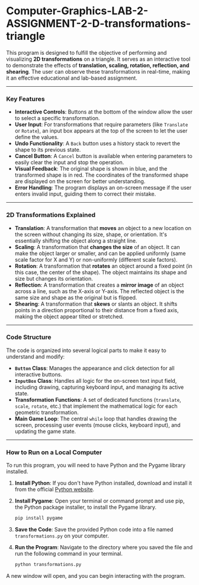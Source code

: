 # Computer-Graphics-LAB-2-ASSIGNMENT-2-D-transformations-triangle

This program is designed to fulfill the objective of performing and visualizing **2D transformations** on a triangle. It serves as an interactive tool to demonstrate the effects of **translation, scaling, rotation, reflection, and shearing**. The user can observe these transformations in real-time, making it an effective educational and lab-based assignment.

---

### Key Features

* **Interactive Controls**: Buttons at the bottom of the window allow the user to select a specific transformation.
* **User Input**: For transformations that require parameters (like `Translate` or `Rotate`), an input box appears at the top of the screen to let the user define the values.
* **Undo Functionality**: A `Back` button uses a history stack to revert the shape to its previous state.
* **Cancel Button**: A `Cancel` button is available when entering parameters to easily clear the input and stop the operation.
* **Visual Feedback**: The original shape is shown in blue, and the transformed shape is in red. The coordinates of the transformed shape are displayed on the screen for better understanding.
* **Error Handling**: The program displays an on-screen message if the user enters invalid input, guiding them to correct their mistake.

---

### 2D Transformations Explained

* **Translation**: A transformation that **moves** an object to a new location on the screen without changing its size, shape, or orientation. It's essentially shifting the object along a straight line.
* **Scaling**: A transformation that **changes the size** of an object. It can make the object larger or smaller, and can be applied uniformly (same scale factor for X and Y) or non-uniformly (different scale factors).
* **Rotation**: A transformation that **rotates** an object around a fixed point (in this case, the center of the shape). The object maintains its shape and size but changes its orientation.
* **Reflection**: A transformation that creates a **mirror image** of an object across a line, such as the X-axis or Y-axis. The reflected object is the same size and shape as the original but is flipped.
* **Shearing**: A transformation that **skews** or slants an object. It shifts points in a direction proportional to their distance from a fixed axis, making the object appear tilted or stretched.

---

### Code Structure

The code is organized into several logical parts to make it easy to understand and modify:

* **`Button` Class**: Manages the appearance and click detection for all interactive buttons.
* **`InputBox` Class**: Handles all logic for the on-screen text input field, including drawing, capturing keyboard input, and managing its active state.
* **Transformation Functions**: A set of dedicated functions (`translate`, `scale`, `rotate`, etc.) that implement the mathematical logic for each geometric transformation.
* **Main Game Loop**: The central `while` loop that handles drawing the screen, processing user events (mouse clicks, keyboard input), and updating the game state.

---

### How to Run on a Local Computer

To run this program, you will need to have Python and the Pygame library installed.

1.  **Install Python**: If you don't have Python installed, download and install it from the official [Python website](https://www.python.org/).
2.  **Install Pygame**: Open your terminal or command prompt and use pip, the Python package installer, to install the Pygame library.

    ```bash
    pip install pygame
    ```

3.  **Save the Code**: Save the provided Python code into a file named `transformations.py` on your computer.
4.  **Run the Program**: Navigate to the directory where you saved the file and run the following command in your terminal.

    ```bash
    python transformations.py
    ```

A new window will open, and you can begin interacting with the program.
